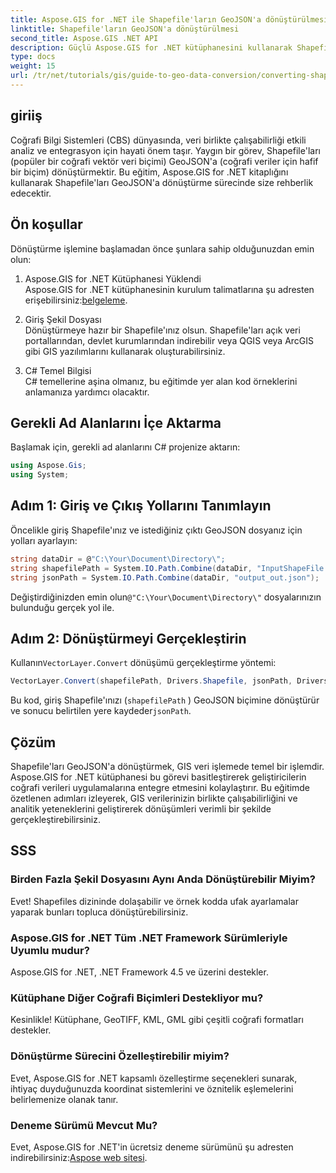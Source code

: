 ```yaml
---
title: Aspose.GIS for .NET ile Shapefile'ların GeoJSON'a dönüştürülmesi
linktitle: Shapefile'ların GeoJSON'a dönüştürülmesi
second_title: Aspose.GIS .NET API
description: Güçlü Aspose.GIS for .NET kütüphanesini kullanarak Shapefile'ları zahmetsizce GeoJSON formatına nasıl dönüştüreceğinizi öğrenin. Bu kapsamlı eğitim, temel ön koşulları ve adım adım kod örneklerini kapsar.
type: docs
weight: 15
url: /tr/net/tutorials/gis/guide-to-geo-data-conversion/converting-shapefile-to-geojson/
---
```

## giriiş

Coğrafi Bilgi Sistemleri (CBS) dünyasında, veri birlikte çalışabilirliği etkili analiz ve entegrasyon için hayati önem taşır. Yaygın bir görev, Shapefile'ları (popüler bir coğrafi vektör veri biçimi) GeoJSON'a (coğrafi veriler için hafif bir biçim) dönüştürmektir. Bu eğitim, Aspose.GIS for .NET kitaplığını kullanarak Shapefile'ları GeoJSON'a dönüştürme sürecinde size rehberlik edecektir.

## Ön koşullar
Dönüştürme işlemine başlamadan önce şunlara sahip olduğunuzdan emin olun:

1. Aspose.GIS for .NET Kütüphanesi Yüklendi  
    Aspose.GIS for .NET kütüphanesinin kurulum talimatlarına şu adresten erişebilirsiniz:[belgeleme](https://reference.aspose.com/gis/net/).

2. Giriş Şekil Dosyası  
   Dönüştürmeye hazır bir Shapefile'ınız olsun. Shapefile'ları açık veri portallarından, devlet kurumlarından indirebilir veya QGIS veya ArcGIS gibi GIS yazılımlarını kullanarak oluşturabilirsiniz.

3. C# Temel Bilgisi  
   C# temellerine aşina olmanız, bu eğitimde yer alan kod örneklerini anlamanıza yardımcı olacaktır.

## Gerekli Ad Alanlarını İçe Aktarma
Başlamak için, gerekli ad alanlarını C# projenize aktarın:
```csharp
using Aspose.Gis;
using System;
```

## Adım 1: Giriş ve Çıkış Yollarını Tanımlayın
Öncelikle giriş Shapefile'ınız ve istediğiniz çıktı GeoJSON dosyanız için yolları ayarlayın:
```csharp
string dataDir = @"C:\Your\Document\Directory\";
string shapefilePath = System.IO.Path.Combine(dataDir, "InputShapeFile.shp");
string jsonPath = System.IO.Path.Combine(dataDir, "output_out.json");
```
 Değiştirdiğinizden emin olun`@"C:\Your\Document\Directory\"` dosyalarınızın bulunduğu gerçek yol ile.

## Adım 2: Dönüştürmeyi Gerçekleştirin
 Kullanın`VectorLayer.Convert` dönüşümü gerçekleştirme yöntemi:
```csharp
VectorLayer.Convert(shapefilePath, Drivers.Shapefile, jsonPath, Drivers.GeoJson);
```
Bu kod, giriş Shapefile'ınızı (`shapefilePath` ) GeoJSON biçimine dönüştürür ve sonucu belirtilen yere kaydeder`jsonPath`.

## Çözüm
Shapefile'ları GeoJSON'a dönüştürmek, GIS veri işlemede temel bir işlemdir. Aspose.GIS for .NET kütüphanesi bu görevi basitleştirerek geliştiricilerin coğrafi verileri uygulamalarına entegre etmesini kolaylaştırır. Bu eğitimde özetlenen adımları izleyerek, GIS verilerinizin birlikte çalışabilirliğini ve analitik yeteneklerini geliştirerek dönüşümleri verimli bir şekilde gerçekleştirebilirsiniz.

## SSS

### Birden Fazla Şekil Dosyasını Aynı Anda Dönüştürebilir Miyim?
Evet! Shapefiles dizininde dolaşabilir ve örnek kodda ufak ayarlamalar yaparak bunları topluca dönüştürebilirsiniz.

### Aspose.GIS for .NET Tüm .NET Framework Sürümleriyle Uyumlu mudur?
Aspose.GIS for .NET, .NET Framework 4.5 ve üzerini destekler.

### Kütüphane Diğer Coğrafi Biçimleri Destekliyor mu?
Kesinlikle! Kütüphane, GeoTIFF, KML, GML gibi çeşitli coğrafi formatları destekler.

### Dönüştürme Sürecini Özelleştirebilir miyim?
Evet, Aspose.GIS for .NET kapsamlı özelleştirme seçenekleri sunarak, ihtiyaç duyduğunuzda koordinat sistemlerini ve öznitelik eşlemelerini belirlemenize olanak tanır.

### Deneme Sürümü Mevcut Mu?
 Evet, Aspose.GIS for .NET'in ücretsiz deneme sürümünü şu adresten indirebilirsiniz:[Aspose web sitesi](https://releases.aspose.com/).